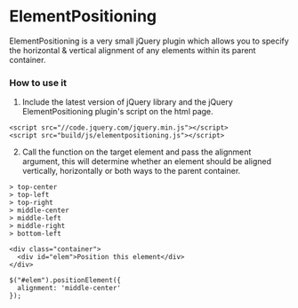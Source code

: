# ElementPositioning

ElementPositioning is a very small jQuery plugin which allows you to specify the horizontal & vertical alignment of any elements within its parent container.

### How to use it

1. Include the latest version of jQuery library and the jQuery ElementPositioning plugin's script on the html page.

```
<script src="//code.jquery.com/jquery.min.js"></script>
<script src="build/js/elementpositioning.js"></script>
```

2. Call the function on the target element and pass the alignment argument, this will determine whether an element should be aligned vertically, horizontally or both ways to the parent container.

```
> top-center
> top-left
> top-right
> middle-center
> middle-left
> middle-right
> bottom-left
```

```
<div class="container">
  <div id="elem">Position this element</div>
</div>
```

```
$("#elem").positionElement({
  alignment: 'middle-center'
});
```
